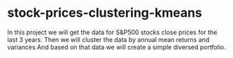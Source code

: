 # stock-prices-clustering-kmeans
In this project we will get the data for S&amp;P500 stocks close prices for the last 3 years.   Then we will cluster the data by annual mean returns and variances  And based on that data we will create a simple diversed portfolio.
